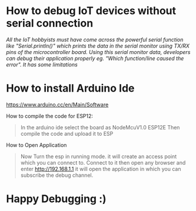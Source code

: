 # How to debug IoT devices without serial connection

*All the IoT hobbyists must have come across the powerful serial function like "Serial.println()" which prints the data in the serial monitor using TX/RX pins of the microcontroller board. Using this serial monitor data, developers can debug their application properly eg. "Which function/line caused the error". It has some limitations*

# How to install Arduino Ide

https://www.arduino.cc/en/Main/Software

How to compile the code for ESP12:

> In the arduino ide select the board as NodeMcuV1.0 ESP12E Then compile the code and upload it to ESP

How to Open Application

> Now Turn the esp in running mode. it will create an access point which you can connect to. Connect to it then open any browser and enter http://192.168.1.1 it will open the application in which you can subscribe the debug channel.

# Happy Debugging :)
